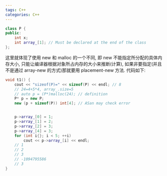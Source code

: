 ```yaml
---
tags: C++
categories: C++
---
```






```cpp
class P {
public:
    int x;
    int array_[1]; // Must be declared at the end of the class
};
```



这里就体现了使用 new 和 malloc 的一个不同, 即 new 不能指定所分配的具体内存大小, 只能让编译器根据对象所占内存的大小来推断(计算), 如果非要指定(并且不是通过 array-new 的方式)那就要用 placement-new 方法. 代码如下:

```cpp
void t1() {
    cout << "sizeof(P)=" << sizeof(P) << endl; // 8
    // 24=4+5*4, array_.size=5
    // auto p = (P*)malloc(24); // definition
    P* p = new P; 
    new (p + sizeof(P)) int[4]; // ASan may check error


    p->array_[0] = 1;
    p->array_[1] = 2;
    p->array_[2] = 3;
    p->array_[4] = 3;
    for (int i{}; i < 5; ++i)
        cout << p->array_[i] << endl;
    // 1
    // 2
    // 3
    // -1094795586
    // 3
}
```


